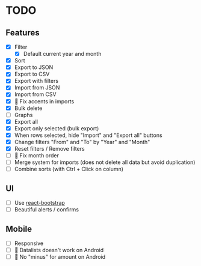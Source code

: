 # TODO

## Features
- [x] Filter
  - [x] Default current year and month
- [x] Sort
- [x] Export to JSON
- [x] Export to CSV
- [x] Export with filters
- [x] Import from JSON
- [x] Import from CSV
- [x] 🐛 Fix accents in imports
- [x] Bulk delete
- [ ] Graphs
- [x] Export all
- [x] Export only selected (bulk export)
- [x] When rows selected, hide "Import" and "Export all" buttons
- [x] Change filters "From" and "To" by "Year" and "Month"
- [x] Reset filters / Remove filters
- [ ] 🐛 Fix month order
- [ ] Merge system for imports (does not delete all data but avoid duplication)
- [ ] Combine sorts (with Ctrl + Click on column)

## UI
- [ ] Use [react-bootstrap](https://react-bootstrap.github.io/)
- [ ] Beautiful alerts / confirms

## Mobile
- [ ] Responsive
- [ ] 🐛 Datalists doesn't work on Android
- [ ] 🐛 No "minus" for amount on Android
